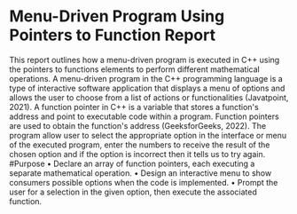 # Menu-Driven Program Using Pointers to Function Report
This report outlines how a menu-driven program is executed in C++ using the pointers to functions elements to perform different mathematical operations. A menu-driven program in the C++ programming language is a type of interactive software application that displays a menu of options and allows the user to choose from a list of actions or functionalities (Javatpoint, 2021). A function pointer in C++ is a variable that stores a function's address and point to executable code within a program. Function pointers are used to obtain the function's address (GeeksforGeeks, 2022). The program allow user to select the appropriate option in the interface or menu of the executed program, enter the numbers to receive the result of the chosen option and if the option is incorrect then it tells us to try again.
#Purpose
• Declare an array of function pointers, each executing a separate mathematical operation.
• Design an interactive menu to show consumers possible options when the code is implemented.
• Prompt the user for a selection in the given option, then execute the associated function.
